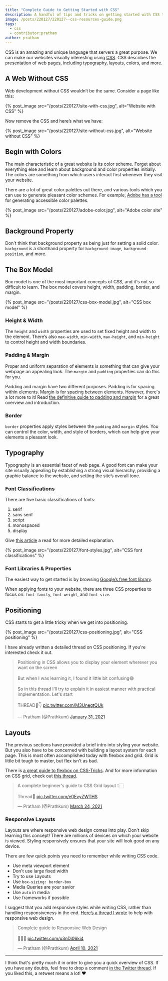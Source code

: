 ```yaml
---
title: "Complete Guide to Getting Started with CSS"
description: A handful of tips and tricks on getting started with CSS to make your website visually interesting.
image: /posts/220127/220127--css-resources-guide.png
tags:
  - css
  - contributor:pratham
author: pratham
---
```


CSS is an amazing and unique language that servers a great purpose. We can make our websites visually interesting using [CSS](https://www.seancdavis.com/posts/wtf-is-css/). CSS describes the presentation of web pages, including typography, layouts, colors, and more.

## A Web Without CSS

Web development without CSS wouldn’t be the same. Consider a page like this:

{% post_image
    src="/posts/220127/site-with-css.jpg",
    alt="Website with CSS" %}

Now remove the CSS and here’s what we have:

{% post_image
    src="/posts/220127/site-without-css.jpg",
    alt="Website without CSS" %}

## Begin with Colors

The main characteristic of a great website is its color scheme. Forget about everything else and learn about background and color properties initially. The colors are something from which users interact first whenever they visit your website.

There are a lot of great color palettes out there, and various tools which you can use to generate pleasant color schemes. For example, [Adobe has a tool](https://color.adobe.com/create/color-accessibility) for generating accessible color palettes.

{% post_image
    src="/posts/220127/adobe-color.jpg",
    alt="Adobe color site" %}

## Background Property

Don't think that background property as being just for setting a solid color. `background` is a shorthand property for `background-image`, `background-position`, and more.

## The Box Model

Box model is one of the most important concepts of CSS, and it's not so difficult to learn. The box model covers height, width, padding, border, and margin.

{% post_image
    src="/posts/220127/css-box-model.jpg",
    alt="CSS box model" %}

### Height & Width

The `height` and `width` properties are used to set fixed height and width to the element. There’s also `max-width`, `min-width`, `max-height`, and `min-height` to control height and width boundaries.

### Padding & Margin

Proper and uniform separation of elements is something that can give your webpage an appealing look. The `margin` and `padding` properties can do this for you.

Padding and margin have two different purposes. Padding is for spacing within elements. Margin is for spacing between elements. However, there's a lot more to it! Read [the definitive guide to padding and margin](https://uxengineer.com/padding-vs-margin/) for a great overview and introduction.

### Border

`border` properties apply styles between the `padding` and `margin` styles. You can control the color, width, and style of borders, which can help give your elements a pleasant look.

## Typography

Typography is an essential facet of web page. A good font can make your site visually appealing by establishing a strong visual hierarchy, providing a graphic balance to the website, and setting the site’s overall tone.

### Font Classifications

There are five basic classifications of fonts:

1. serif
2. sans serif
3. script
4. monospaced
5. display

Give [this article](https://www.fonts.com/content/learning/fontology/level-1/type-anatomy/type-classifications) a read for more detailed explanation.

{% post_image
    src="/posts/220127/font-styles.jpg",
    alt="CSS font classifications" %}

### Font Libraries & Properties

The easiest way to get started is by browsing [Google’s free font library](https://fonts.google.com/).

When applying fonts to your website, there are three CSS properties to focus on: `font-family`, `font-weight`, and `font-size`.

## Positioning

CSS starts to get a little tricky when we get into positioning.

{% post_image
    src="/posts/220127/css-positioning.jpg",
    alt="CSS positioning" %}

I have already written a detailed thread on CSS positioning. If you're interested check it out.

<blockquote class="twitter-tweet"><p lang="en" dir="ltr">Positioning in CSS allows you to display your element wherever you want on the screen<br><br>But when I was learning it, I found it little bit confusing😅<br><br>So in this thread I&#39;ll try to explain it in easiest manner with practical implementation. Let&#39;s start<br><br>THREAD🧵👇 <a href="https://t.co/M3UnegtQUk">pic.twitter.com/M3UnegtQUk</a></p>&mdash; Pratham (@Prathkum) <a href="https://twitter.com/Prathkum/status/1355830282247692288?ref_src=twsrc%5Etfw">January 31, 2021</a></blockquote> <script async src="https://platform.twitter.com/widgets.js" charset="utf-8"></script>

## Layouts

The previous sections have provided a brief intro into styling your website. But you also have to be concerned with building a layout system for each page. This is most often accomplished today with flexbox and grid. Grid is little bit tough to master, but flex isn't as bad.

There is [a great guide to flexbox on CSS-Tricks](https://css-tricks.com/snippets/css/a-guide-to-flexbox/). And for more information on CSS grid, check out [this thread](https://twitter.com/Prathkum/status/1374652212928987137).

<blockquote class="twitter-tweet"><p lang="en" dir="ltr">A complete beginner&#39;s guide to CSS Grid layout 👇🏻 <br><br>Thread🧵 <a href="https://t.co/e0EvyZWTHS">pic.twitter.com/e0EvyZWTHS</a></p>&mdash; Pratham (@Prathkum) <a href="https://twitter.com/Prathkum/status/1374652212928987137?ref_src=twsrc%5Etfw">March 24, 2021</a></blockquote> <script async src="https://platform.twitter.com/widgets.js" charset="utf-8"></script>

### Responsive Layouts

Layouts are where responsive web design comes into play. Don't skip learning this concept! There are millions of devices on which your website is viewed. Styling responsively ensures that your site will look good on any device.

There are few quick points you need to remember while writing CSS code.

- Use meta viewport element
- Don't use large fixed width
- Try to use Layouts
- Use `box-sizing: border-box`
- Media Queries are your savior
- Use `auto` in media
- Use frameworks if possible

I suggest that you add responsive styles while writing CSS, rather than handling responsiveness in the end. [Here’s a thread I wrote](https://twitter.com/prathkum/status/1380834198039171073) to help with responsive web design.

<blockquote class="twitter-tweet"><p lang="en" dir="ltr">Complete guide to Responsive Web Design<br><br>🧵👇🏻 <a href="https://t.co/u3nDi06ki4">pic.twitter.com/u3nDi06ki4</a></p>&mdash; Pratham (@Prathkum) <a href="https://twitter.com/Prathkum/status/1380834198039171073?ref_src=twsrc%5Etfw">April 10, 2021</a></blockquote> <script async src="https://platform.twitter.com/widgets.js" charset="utf-8"></script>

---

I think that's pretty much it in order to give you a quick overview of CSS. If you have any doubts, feel free to drop a comment [in the Twitter thread](https://twitter.com/Prathkum/status/1377871173875335170). If you liked this, a retweet means a lot! ❤️
